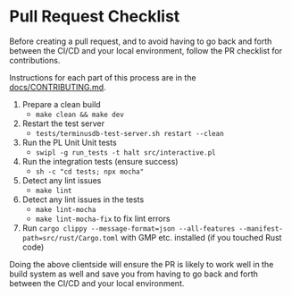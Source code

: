# Pull Request Checklist

Before creating a pull request, and to avoid having to go back and forth between the CI/CD and your local environment, follow the PR checklist for contributions.

Instructions for each part of this process are in the [docs/CONTRIBUTING.md](docs/CONTRIBUTING.md).

1. Prepare a clean build
   * `make clean && make dev`
2. Restart the test server
   * `tests/terminusdb-test-server.sh restart --clean`
1. Run the PL Unit Unit tests
   * `swipl -g run_tests -t halt src/interactive.pl`
2. Run the integration tests (ensure success)
   * `sh -c "cd tests; npx mocha"`
3. Detect any lint issues
   * `make lint`
4. Detect any lint issues in the tests
   * `make lint-mocha`
   * `make lint-mocha-fix` to fix lint errors
5. Run `cargo clippy --message-format=json --all-features --manifest-path=src/rust/Cargo.toml` with GMP etc. installed (if you touched Rust code)

Doing the above clientside will ensure the PR is likely to work well in the build system as well and save you from having to go back and forth between the CI/CD and your local environment.


